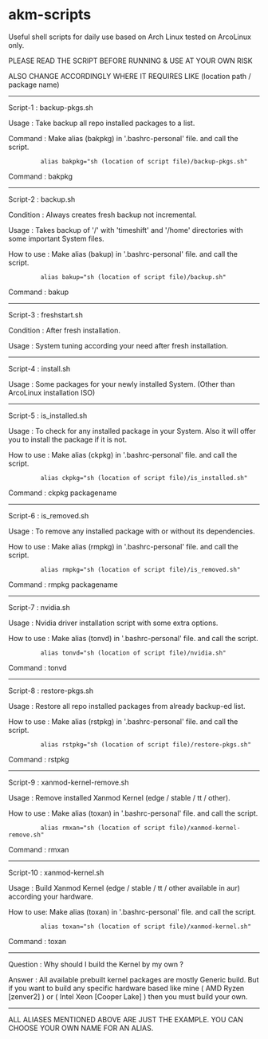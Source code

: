 # akm-scripts

Useful shell scripts for daily use based on Arch Linux tested on ArcoLinux only.

PLEASE READ THE SCRIPT BEFORE RUNNING & USE AT YOUR OWN RISK

ALSO CHANGE ACCORDINGLY WHERE IT REQUIRES LIKE (location path / package name)

-----------------------------------------------------------------------------------------

Script-1   : backup-pkgs.sh

Usage      : Take backup all repo installed packages to a list.

Command    : Make alias (bakpkg) in '.bashrc-personal' file. and call the script.
             
             alias bakpkg="sh (location of script file)/backup-pkgs.sh"

Command    : bakpkg

-----------------------------------------------------------------------------------------

Script-2   : backup.sh

Condition  : Always creates fresh backup not incremental.

Usage      : Takes backup of '/' with 'timeshift' and
             '/home' directories with some important System files.

How to use : Make alias (bakup) in '.bashrc-personal' file. and call the script.
             
             alias bakup="sh (location of script file)/backup.sh"

Command    : bakup

-----------------------------------------------------------------------------------------

Script-3   : freshstart.sh

Condition  : After fresh installation.

Usage      : System tuning according your need after fresh installation.

-----------------------------------------------------------------------------------------

Script-4   : install.sh

Usage      : Some packages for your newly installed System. (Other than ArcoLinux installation ISO)

-----------------------------------------------------------------------------------------

Script-5   : is_installed.sh

Usage      : To check for any installed package in your System. Also it will offer you
             to install the package if it is not.

How to use : Make alias (ckpkg) in '.bashrc-personal' file. and call the script.
             
             alias ckpkg="sh (location of script file)/is_installed.sh"

Command    : ckpkg packagename

-----------------------------------------------------------------------------------------

Script-6   : is_removed.sh

Usage      : To remove any installed package with or without its dependencies.

How to use : Make alias (rmpkg) in '.bashrc-personal' file. and call the script.
             
             alias rmpkg="sh (location of script file)/is_removed.sh"

Command    : rmpkg packagename

-----------------------------------------------------------------------------------------

Script-7   : nvidia.sh

Usage      : Nvidia driver installation script with some extra options.

How to use : Make alias (tonvd) in '.bashrc-personal' file. and call the script.
             
             alias tonvd="sh (location of script file)/nvidia.sh"

Command    : tonvd

-----------------------------------------------------------------------------------------

Script-8   : restore-pkgs.sh

Usage      : Restore all repo installed packages from already backup-ed list.

How to use : Make alias (rstpkg) in '.bashrc-personal' file. and call the script.
             
             alias rstpkg="sh (location of script file)/restore-pkgs.sh"

Command    : rstpkg

-----------------------------------------------------------------------------------------

Script-9   : xanmod-kernel-remove.sh

Usage      : Remove installed Xanmod Kernel (edge / stable / tt / other).

How to use : Make alias (toxan) in '.bashrc-personal' file. and call the script.
             
             alias rmxan="sh (location of script file)/xanmod-kernel-remove.sh"

Command    : rmxan

-----------------------------------------------------------------------------------------

Script-10  : xanmod-kernel.sh

Usage      : Build Xanmod Kernel (edge / stable / tt / other available in aur) according
             your hardware.

How to use:  Make alias (toxan) in '.bashrc-personal' file. and call the script.
             
             alias toxan="sh (location of script file)/xanmod-kernel.sh"

Command    : toxan

-----------------------------------------------------------------------------------------

Question  : Why should I build the Kernel by my own ?

Answer    : All available prebuilt kernel packages are mostly Generic build. But if you
            want to build any specific hardware based like mine ( AMD Ryzen [zenver2] )
            or ( Intel Xeon [Cooper Lake] ) then you must build
            your own.

-----------------------------------------------------------------------------------------

ALL ALIASES MENTIONED ABOVE ARE JUST THE EXAMPLE. YOU CAN CHOOSE YOUR OWN NAME FOR AN ALIAS.
